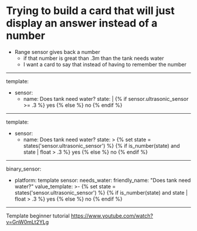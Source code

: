 # Trying to build a card that will just display an answer instead of a number

- Range sensor gives back a number
  - if that number is great than .3m than the tank needs water
  - I want a card to say that instead of having to remember the number

---
template:
  - sensor:
      - name: Does tank need water?
        state: |
          {% if sensor.ultrasonic_sensor >= .3 %}
            yes
          {% else %}
            no
          {% endif %}

---
template:
  - sensor:
      - name: Does tank need water?
        state: >
          {% set state = states('sensor.ultrasonic_sensor') %}
          {% if is_number(state) and state | float > .3 %}
            yes
          {% else %}
            no
          {% endif %}

---
binary_sensor:
 - platform: template
   sensor:
     needs_water:
       friendly_name: "Does tank need water?"
       value_template: >-
          {% set state = states('sensor.ultrasonic_sensor') %}
          {% if is_number(state) and state | float > .3 %}
            yes
          {% else %}
            no
          {% endif %}

---

Template beginner tutorial
https://www.youtube.com/watch?v=GnW0mLt2YLg
